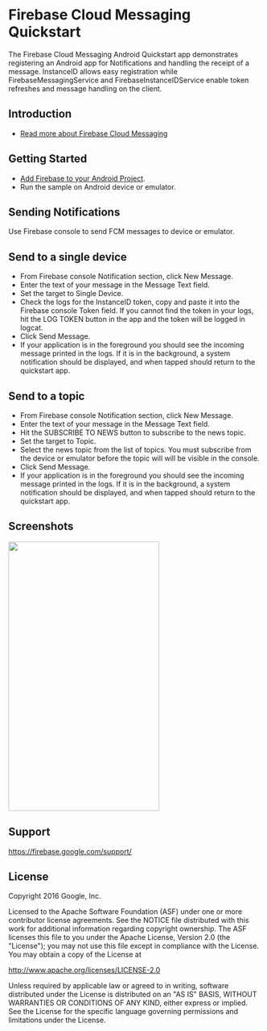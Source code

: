 Firebase Cloud Messaging Quickstart
==============================

The Firebase Cloud Messaging Android Quickstart app demonstrates registering
an Android app for Notifications and handling the receipt of a message.
InstanceID allows easy registration while FirebaseMessagingService and FirebaseInstanceIDService
enable token refreshes and message handling on the client.

Introduction
------------

- [Read more about Firebase Cloud Messaging](https://firebase.google.com/docs/cloud-messaging)

Getting Started
---------------

- [Add Firebase to your Android Project](https://firebase.google.com/docs/android/setup).
- Run the sample on Android device or emulator.

Sending Notifications
---------------------

Use Firebase console to send FCM messages to device or emulator.

## Send to a single device

- From Firebase console Notification section, click New Message.
- Enter the text of your message in the Message Text field.
- Set the target to Single Device.
- Check the logs for the InstanceID token, copy and paste it into the Firebase console Token field.
  If you cannot find the token in your logs, hit the LOG TOKEN button in the app and the token will
  be logged in logcat.
- Click Send Message.
- If your application is in the foreground you should see the incoming
  message printed in the logs. If it is in the background, a system notification should be
  displayed, and when tapped should return to the quickstart app.

## Send to a topic

- From Firebase console Notification section, click New Message.
- Enter the text of your message in the Message Text field.
- Hit the SUBSCRIBE TO NEWS button to subscribe to the news topic.
- Set the target to Topic.
- Select the news topic from the list of topics. You must subscribe from the device or emulator
  before the topic will will be visible in the console.
- Click Send Message.
- If your application is in the foreground you should see the incoming
  message printed in the logs. If it is in the background, a system notification should be
  displayed, and when tapped should return to the quickstart app.

Screenshots
-----------
<img src="app/src/main/fcm-sample.png" height="534" width="300"/>

Support
-------

https://firebase.google.com/support/

License
-------

Copyright 2016 Google, Inc.

Licensed to the Apache Software Foundation (ASF) under one or more contributor
license agreements.  See the NOTICE file distributed with this work for
additional information regarding copyright ownership.  The ASF licenses this
file to you under the Apache License, Version 2.0 (the "License"); you may not
use this file except in compliance with the License.  You may obtain a copy of
the License at

  http://www.apache.org/licenses/LICENSE-2.0

Unless required by applicable law or agreed to in writing, software
distributed under the License is distributed on an "AS IS" BASIS, WITHOUT
WARRANTIES OR CONDITIONS OF ANY KIND, either express or implied.  See the
License for the specific language governing permissions and limitations under
the License.
